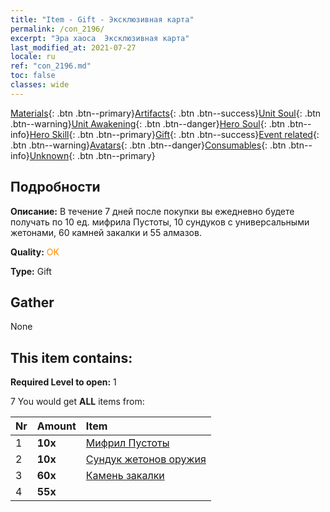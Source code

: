 ```yaml
---
title: "Item - Gift - Эксклюзивная карта"
permalink: /con_2196/
excerpt: "Эра хаоса  Эксклюзивная карта"
last_modified_at: 2021-07-27
locale: ru
ref: "con_2196.md"
toc: false
classes: wide
---
```

 [Materials](/ItemsRU/){: .btn .btn--primary}[Artifacts](/ItemsRU/Artifacts/){: .btn .btn--success}[Unit Soul](/ItemsRU/UnitSoul/){: .btn .btn--warning}[Unit Awakening](/ItemsRU/UnitAwakening/){: .btn .btn--danger}[Hero Soul](/ItemsRU/HeroSoul/){: .btn .btn--info}[Hero Skill](/ItemsRU/HeroSkill/){: .btn .btn--primary}[Gift](/ItemsRU/Gift/){: .btn .btn--success}[Event related](/ItemsRU/Events/){: .btn .btn--warning}[Avatars](/ItemsRU/Avatars/){: .btn .btn--danger}[Consumables](/ItemsRU/Consumables/){: .btn .btn--info}[Unknown](/ItemsRU/Unknown/){: .btn .btn--primary}

## Подробности
 **Описание:** В течение 7 дней после покупки вы ежедневно будете получать по 10 ед. мифрила Пустоты, 10 сундуков с универсальными жетонами, 60 камней закалки и 55 алмазов.

 **Quality:** <span style="color: #FF8C00">OK</span>

 **Type:** Gift

## Gather

  None

## This item contains:

 **Required Level to open:** 1

 7 You would get **ALL** items  from:

  | Nr | Amount |     Item    |
  |:---|:-------|:------------|
  | 1 |  **10x** | [Мифрил Пустоты](/ItemsRU/con_817/) |  | 
  | 2 |  **10x** | [Сундук жетонов оружия](/ItemsRU/con_1367/) |  | 
  | 3 |  **60x** | [Камень закалки](/ItemsRU/con_814/) |  | 
  | 4 |  **55x** | <i class="fas fa-gem"/> |  | 

